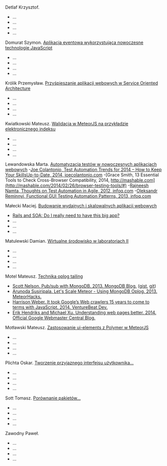 Detlaf Krzysztof.
- …
- …
- …
- …

Domurat Szymon. [Aplikacja eventowa wykorzystująca nowoczesne technologie JavaScript](https://github.com/sdomurat/mgr)
- …
- …
- …
- …


Królik Przemysław. [Przyśpieszanie aplikacji webowych w Service Oriented Architecture](https://github.com/Necromos/mgr)
- …
- …
- …
- …


Kwiatkowski Mateusz. [Walidacja w MeteorJS na przykładzie elektronicznego indeksu](https://github.com/Flover/praca_magisterska)
- …
- …
- …
- …


Lewandowska Marta. [Automatyzacja testów w nowoczesnych aplikacjach webowych](https://github.com/mlewandowska/thesis)
-[Joe Colantonio, Test Automation Trends for 2014 – How to Keep Your SkillsUp-to-Date, 2014, joecolantonio.com](http://www.joecolantonio.com/2014/01/14/test-automation-trends-for-2014-how-to-keep-your-skills-up-to-date/)
-[Grace Smith, 13 Essential Tools to Check Cross-Browser Compatibility, 2014, http://mashable.com](http://mashable.com/2014/02/26/browser-testing-tools/#)
-[Rajneesh Namta, Thoughts on Test Automation in Agile, 2012, infoq.com](http://www.infoq.com/articles/thoughts-on-test-automation-in-agile)
-[Oleksandr Reminnyi, Functional GUI Testing Automation Patterns, 2013, infoq.com](http://www.infoq.com/articles/gui-automation-patterns) 


Małecki Maciej. [Budowanie wydajnych i skalowalnych aplikacji webowych](https://github.com/smt116/master-thesis)
- [Rails and SOA: Do I really need to have this big app?](http://blog.arkency.com/2013/12/rails-and-soa-do-i-really-need-to-have-this-big-app/)
- …
- …
- …

Matulewski Damian. [Wirtualne środowisko w laboratoriach II](https://github.com/dmatulewski/mgr)
- …
- …
- …
- …


Motel Mateusz. [Technika oplog tailing](https://github.com/mmotel/master-thesis)
- [Scott Nelson. Pub/sub with MongoDB. 2013. MongoDB Blog.](http://blog.mongodb.org/post/29495793738/pub-sub-with-mongodb) ([gist](https://gist.github.com/scttnlsn/3210919), [git](https://github.com/scttnlsn/mubsub))
- [Arunoda Susiripala. Let's Scale Meteor - Using MongoDB Oplog. 2013. MeteorHacks.](http://meteorhacks.com/lets-scale-meteor.html)
- [Harrison Weber. It took Google’s Web crawlers 15 years to come to terms with JavaScript. 2014. VentureBeat Dev. ](http://venturebeat.com/2014/05/23/it-took-googles-web-crawlers-15-years-to-come-to-terms-with-javascript/)
- [Erik Hendriks and Michael Xu. Understanding web pages better. 2014. Official Google Webmaster Central Blog. ](http://googlewebmastercentral.blogspot.com/2014/05/understanding-web-pages-better.html)


Motławski Mateusz. [Zastosowanie ui-elements z Polymer w MeteorJS](https://github.com/miotla007/magisterka)
- …
- …
- …
- …


Plichta Oskar. [Tworzenie przyjaznego interfejsu użytkownika…](https://github.com/oplichta/magisterka)
- …
- …
- …
- …


Sott Tomasz. [Porównanie pakietów…](https://github.com/tsott/mgr)
- …
- …
- …
- …


Zawodny Paweł.
- …
- …
- …
- …
